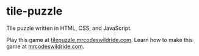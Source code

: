 # tile-puzzle

Tile puzzle written in HTML, CSS, and JavaScript.

Play this game at [tilepuzzle.mrcodeswildride.com](https://tilepuzzle.mrcodeswildride.com/).
Learn how to make this game at [mrcodeswildride.com](https://www.mrcodeswildride.com/).
